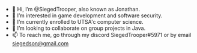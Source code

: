 - 👋 Hi, I’m @SiegedTrooper, also known as Jonathan.
- 👀 I’m interested in game development and software security.
- 🌱 I’m currently enrolled to UTSA'c computer science.
- 💞️ I’m looking to collaborate on group projects in Java.
- 📫 To reach me, go through my discord SiegedTrooper#5971 or by email siegedson@gmail.com

<!---
SiegedTrooper/SiegedTrooper is a ✨ special ✨ repository because its `README.md` (this file) appears on your GitHub profile.
You can click the Preview link to take a look at your changes.
--->
